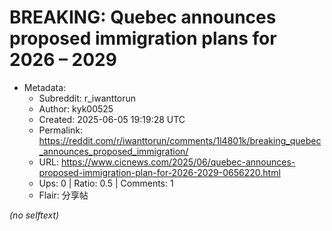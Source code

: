 # BREAKING: Quebec announces proposed immigration plans for 2026 – 2029

- Metadata:
  - Subreddit: r_iwanttorun
  - Author: kyk00525
  - Created: 2025-06-05 19:19:28 UTC
  - Permalink: https://reddit.com/r/iwanttorun/comments/1l4801k/breaking_quebec_announces_proposed_immigration/
  - URL: https://www.cicnews.com/2025/06/quebec-announces-proposed-immigration-plan-for-2026-2029-0656220.html
  - Ups: 0 | Ratio: 0.5 | Comments: 1
  - Flair: 分享帖

_(no selftext)_
